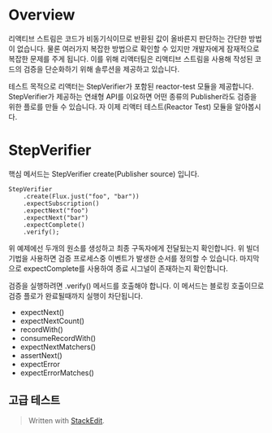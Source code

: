 # Overview

리액티브 스트림은 코드가 비동기식이므로 반환된 값이 올바른지 판단하는 간단한 방법이 없습니다. 물론 여러가지 복잡한 방법으로 확인할 수 있지만 개발자에게 잠재적으로 복잡한 문제를 주게 됩니다. 이를 위해 리액터팀은 리액티브 스트림을 사용해 작성된 코드의 검증을 단순화하기 위해 솔루션을 제공하고 있습니다.

테스트 목적으로 리액터는 StepVerifier가 포함된 reactor-test 모듈을 제공합니다. StepVerifier가 제공하는 연쇄형 API를 이요하면 어떤 종류의 Publisher라도 검증을 위한 플로를 만들 수 있습니다. 
자 이제 리액터 테스트(Reactor Test) 모듈을 알아봅시다. 

# StepVerifier

핵심 메서드는 StepVerifier <T> create(Publisher<T> source) 입니다.

```
StepVerifier
	.create(Flux.just("foo", "bar"))
	.expectSubscription()
	.expectNext("foo")
	.expectNext("bar")
	.expectComplete()
	.verify();
```
위 예제에선 두개의 원소를 생성하고 최종 구독자에게 전달됬는지 확인합니다. 
위 빌더 기법을 사용하면 검증 프로세스중 이벤트가 발생한 순서를 정의할 수 있습니다. 마지막으로 expectComplete를 사용하여 종료 시그널이 존재하는지 확인합니다. 

검증을 실행하려면 .verify() 메서드를 호출해야 합니다. 이 메서드는 블로킹 호출이므로 검증 플로가 완료될때까지 실행이 차단됩니다.

* expectNext()
* expectNextCount()
* recordWith()
* consumeRecordWith()
* expectNextMatchers()
* assertNext()
* expectError
* expectErrorMatches()

## 고급 테스트



> Written with [StackEdit](https://stackedit.io/).
<!--stackedit_data:
eyJoaXN0b3J5IjpbLTk4OTUxOTQ3LDM2MjY3NjA0M119
-->